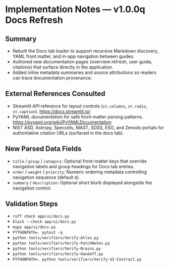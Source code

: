 # Implementation Notes — v1.0.0q Docs Refresh

## Summary
- Rebuilt the Docs tab loader to support recursive Markdown discovery, YAML front matter, and in-app navigation between guides.
- Authored new documentation pages (overview refresh, user guide, citations) that surface directly in the application.
- Added inline metadata summaries and source attributions so readers can trace documentation provenance.

## External References Consulted
- Streamlit API reference for layout controls (`st.columns`, `st.radio`, `st.caption`). <https://docs.streamlit.io/>
- PyYAML documentation for safe front-matter parsing patterns. <https://pyyaml.org/wiki/PyYAMLDocumentation>
- NIST ASD, Astropy, Specutils, MAST, SDSS, ESO, and Zenodo portals for authoritative citation URLs (surfaced in the docs tab).

## New Parsed Data Fields
- `title` / `group` / `category`: Optional front-matter keys that override navigation labels and group headings for Docs tab entries.
- `order` / `weight` / `priority`: Numeric ordering metadata controlling navigation sequence (default `0`).
- `summary` / `description`: Optional short blurb displayed alongside the navigation control.

## Validation Steps
- `ruff check app/ui/docs.py`
- `black --check app/ui/docs.py`
- `mypy app/ui/docs.py`
- `PYTHONPATH=. pytest -q`
- `python tools/verifiers/Verify-Atlas.py`
- `python tools/verifiers/Verify-PatchNotes.py`
- `python tools/verifiers/Verify-Brains.py`
- `python tools/verifiers/Verify-Handoff.py`
- `PYTHONPATH=. python tools/verifiers/Verify-UI-Contract.py`
